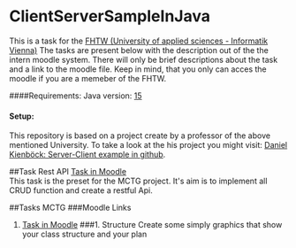 # ClientServerSampleInJava
This is a task for the [FHTW (University of applied sciences - Informatik Vienna)](https://www.technikum-wien.at/)
The tasks are present below with the description out of the the intern moodle system.
There will only be brief descriptions about the task and a link to the moodle file.
Keep in mind, that you only can acces the moodle if you are a memeber of the FHTW.

####Requirements:
Java version: [15](https://www.chip.de/downloads/Java-SDK-64-Bit_47299013.html)

#### Setup:
This repository is based on a project create by a professor of the above mentioned University.
To take a look at the his project you might visit: [Daniel Kienböck: Server-Client example in github](https://github.com/kienboec/ClientServerSampleInJava.git).

##Task Rest API
[Task in Moodle](https://moodle.technikum-wien.at/pluginfile.php/822759/mod_resource/content/0/REST_HTTP-based%20plain-text%20Webservices.pdf)  
This task is the preset for the MCTG project.
It's aim is to implement all CRUD function and create a restful Api.

##Tasks MCTG
###Moodle Links
1. [Task in Moodle](https://moodle.technikum-wien.at/mod/assign/view.php?id=567916)
###1. Structure
Create some simply graphics that show your class structure and your plan
